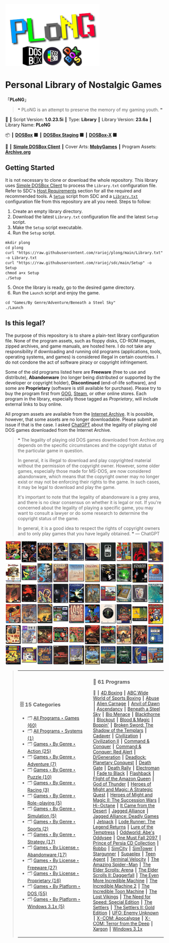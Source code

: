 ![](Thumbnail.png "application-thumbnail")

# Personal Library of Nostalgic Games

「**PLoNG**」

> ❝ PLoNG is an attempt to preserve the memory of my gaming youth. ❞
>

📌 ┃ Script Version: **1.0.23.5i** ┃ Type: **Library** ┃ Library Version: **23.6a** ┃ Library Name: **PLoNG** 

📦 ┃ **[DOSBox](https://www.dosbox.com/) 🟩** ┃ **[DOSBox Staging](https://dosbox-staging.github.io/) 🟩** ┃ **[DOSBox-X](https://dosbox-x.com/) 🟩** 

📎 ┃ **[Simple DOSBox Client](https://github.com/rarioj/sdc)** ┃ Cover Arts: **[MobyGames](https://www.mobygames.com/)** ┃ Program Assets: **[Archive.org](https://archive.org/)** 

## Getting Started
It is not necessary to clone or download the whole repository. This library uses [Simple DOSBox Client](https://github.com/rarioj/sdc) to process the `Library.txt` configuration file. Refer to SDC's [Host Requirements](https://github.com/rarioj/sdc#host-requirements) section for all the required and recommended tools. A [`Setup`](https://raw.githubusercontent.com/rarioj/sdc/main/Setup) script from SDC and a [`Library.txt`](https://raw.githubusercontent.com/rarioj/plong/main/Library.txt) configuration file from this repository are all you need. Steps to follow:

1. Create an empty library directory.
2. Download the latest `Library.txt` configuration file and the latest `Setup` script.
3. Make the `Setup` script executable.
4. Run the `Setup` script.

```shell
mkdir plong
cd plong
curl "https://raw.githubusercontent.com/rarioj/plong/main/Library.txt" -o Library.txt
curl "https://raw.githubusercontent.com/rarioj/sdc/main/Setup" -o Setup
chmod a+x Setup
./Setup
```

5. Once the library is ready, go to the desired game directory.
6. Run the `Launch` script and enjoy the game.

```shell
cd "Games/By Genre/Adventure/Beneath a Steel Sky"
./Launch
```

## Is this legal?
The purpose of this repository is to share a plain-text library configuration file. None of the program assets, such as floppy disks, CD-ROM images, zipped archives, and game manuals, are hosted here. I do not take any responsibility if downloading and running old programs (applications, tools, operating systems, and games) is considered illegal in certain countries. I do not condone the act of software piracy or copyright infringement.

Some of the old programs listed here are **Freeware** (free to use and distribute), **Abandonware** (no longer being distributed or supported by the developer or copyright holder), **Discontinued** (end-of-life software), and some are **Proprietary** (software is still available for purchase). Please try to buy the program first from [GOG](https://www.gog.com/), [Steam](https://store.steampowered.com/), or other online stores. Each program in the library, especially those tagged as *Proprietary*, will include external links to buy online.

All program assets are available from the [Internet Archive](https://archive.org/). It is possible, however, that some assets are no longer downloadable. Please submit an issue if that is the case. I asked [ChatGPT](https://chat.openai.com/) about the legality of playing old DOS games downloaded from the Internet Archive.

> ❝ The legality of playing old DOS games downloaded from Archive.org depends on the specific circumstances and the copyright status of the particular game in question.
>
> In general, it is illegal to download and play copyrighted material without the permission of the copyright owner. However, some older games, especially those made for MS-DOS, are now considered abandonware, which means that the copyright owner may no longer exist or may not be enforcing their rights to the game. In such cases, it may be legal to download and play the game.
>
> It's important to note that the legality of abandonware is a grey area, and there is no clear consensus on whether it is legal or not. If you're concerned about the legality of playing a specific game, you may want to consult a lawyer or do some research to determine the copyright status of the game.
>
> In general, it is a good idea to respect the rights of copyright owners and to only play games that you have legally obtained. ❞ — ChatGPT

![](Montage.png "Personal Library of Nostalgic Games")

> <table><tr><td width="50%">
>
> ### 🗄️ 15 Categories
> - 🗂️ [All Programs ‣ Games (60)](./All%20Programs/Games/README.md)
> - 🗂️ [All Programs ‣ Systems (1)](./All%20Programs/Systems/README.md)
> - 🗂️ [Games ‣ By Genre ‣ Action (25)](./Games/By%20Genre/Action/README.md)
> - 🗂️ [Games ‣ By Genre ‣ Adventure (7)](./Games/By%20Genre/Adventure/README.md)
> - 🗂️ [Games ‣ By Genre ‣ Puzzle (10)](./Games/By%20Genre/Puzzle/README.md)
> - 🗂️ [Games ‣ By Genre ‣ Racing (3)](./Games/By%20Genre/Racing/README.md)
> - 🗂️ [Games ‣ By Genre ‣ Role-playing (5)](./Games/By%20Genre/Role-playing/README.md)
> - 🗂️ [Games ‣ By Genre ‣ Simulation (5)](./Games/By%20Genre/Simulation/README.md)
> - 🗂️ [Games ‣ By Genre ‣ Sports (2)](./Games/By%20Genre/Sports/README.md)
> - 🗂️ [Games ‣ By Genre ‣ Strategy (17)](./Games/By%20Genre/Strategy/README.md)
> - 🗂️ [Games ‣ By License ‣ Abandonware (17)](./Games/By%20License/Abandonware/README.md)
> - 🗂️ [Games ‣ By License ‣ Freeware (27)](./Games/By%20License/Freeware/README.md)
> - 🗂️ [Games ‣ By License ‣ Proprietary (16)](./Games/By%20License/Proprietary/README.md)
> - 🗂️ [Games ‣ By Platform ‣ DOS (55)](./Games/By%20Platform/DOS/README.md)
> - 🗂️ [Games ‣ By Platform ‣ Windows 3.1x (5)](./Games/By%20Platform/Windows%203.1x/README.md)
>
> </td><td width="50%">
>
> ### 📓 61 Programs
> 🔎 ┃ [4D Boxing](./All%20Programs/Games/4D%20Boxing/README.md) ┃ [ABC Wide World of Sports Boxing](./All%20Programs/Games/ABC%20Wide%20World%20of%20Sports%20Boxing/README.md) ┃ [Abuse](./All%20Programs/Games/Abuse/README.md) ┃ [Alien Carnage](./All%20Programs/Games/Alien%20Carnage/README.md) ┃ [Anvil of Dawn](./All%20Programs/Games/Anvil%20of%20Dawn/README.md) ┃ [Ascendancy](./All%20Programs/Games/Ascendancy/README.md) ┃ [Beneath a Steel Sky](./All%20Programs/Games/Beneath%20a%20Steel%20Sky/README.md) ┃ [Bio Menace](./All%20Programs/Games/Bio%20Menace/README.md) ┃ [Blackthorne](./All%20Programs/Games/Blackthorne/README.md) ┃ [Blockout](./All%20Programs/Games/Blockout/README.md) ┃ [Blood & Magic](./All%20Programs/Games/Blood%20%26%20Magic/README.md) ┃ [Boppin'](./All%20Programs/Games/Boppin%27/README.md) ┃ [Broken Sword: The Shadow of the Templars](./All%20Programs/Games/Broken%20Sword%20-%20The%20Shadow%20of%20the%20Templars/README.md) ┃ [Cadaver](./All%20Programs/Games/Cadaver/README.md) ┃ [Civilization](./All%20Programs/Games/Civilization/README.md) ┃ [Civilization II](./All%20Programs/Games/Civilization%20II/README.md) ┃ [Command & Conquer](./All%20Programs/Games/Command%20%26%20Conquer/README.md) ┃ [Command & Conquer: Red Alert](./All%20Programs/Games/Command%20%26%20Conquer%20-%20Red%20Alert/README.md) ┃ [D/Generation](./All%20Programs/Games/D-Generation/README.md) ┃ [Deadlock: Planetary Conquest](./All%20Programs/Games/Deadlock%20-%20Planetary%20Conquest/README.md) ┃ [Death Gate](./All%20Programs/Games/Death%20Gate/README.md) ┃ [Death Rally](./All%20Programs/Games/Death%20Rally/README.md) ┃ [Electroman](./All%20Programs/Games/Electroman/README.md) ┃ [Fade to Black](./All%20Programs/Games/Fade%20to%20Black/README.md) ┃ [Flashback](./All%20Programs/Games/Flashback/README.md) ┃ [Flight of the Amazon Queen](./All%20Programs/Games/Flight%20of%20the%20Amazon%20Queen/README.md) ┃ [God of Thunder](./All%20Programs/Games/God%20of%20Thunder/README.md) ┃ [Heroes of Might and Magic: A Strategic Quest](./All%20Programs/Games/Heroes%20of%20Might%20and%20Magic%20-%20A%20Strategic%20Quest/README.md) ┃ [Heroes of Might and Magic II: The Succession Wars](./All%20Programs/Games/Heroes%20of%20Might%20and%20Magic%20II%20-%20The%20Succession%20Wars/README.md) ┃ [Hi-Octane](./All%20Programs/Games/Hi-Octane/README.md) ┃ [It Came from the Desert](./All%20Programs/Games/It%20Came%20from%20the%20Desert/README.md) ┃ [Jagged Alliance](./All%20Programs/Games/Jagged%20Alliance/README.md) ┃ [Jagged Alliance: Deadly Games](./All%20Programs/Games/Jagged%20Alliance%20-%20Deadly%20Games/README.md) ┃ [Jetpack](./All%20Programs/Games/Jetpack/README.md) ┃ [Lode Runner: The Legend Returns](./All%20Programs/Games/Lode%20Runner%20-%20The%20Legend%20Returns/README.md) ┃ [Lure of the Temptress](./All%20Programs/Games/Lure%20of%20the%20Temptress/README.md) ┃ [Oddworld: Abe's Oddysee](./All%20Programs/Games/Oddworld%20-%20Abe%27s%20Oddysee/README.md) ┃ [One Must Fall 2097](./All%20Programs/Games/One%20Must%20Fall%202097/README.md) ┃ [Prince of Persia CD Collection](./All%20Programs/Games/Prince%20of%20Persia%20Collection/README.md) ┃ [Robbo](./All%20Programs/Games/Robbo/README.md) ┃ [SimCity](./All%20Programs/Games/SimCity/README.md) ┃ [SimTower](./All%20Programs/Games/SimTower/README.md) ┃ [Stargunner](./All%20Programs/Games/Stargunner/README.md) ┃ [Supaplex](./All%20Programs/Games/Supaplex/README.md) ┃ [Teen Agent](./All%20Programs/Games/Teen%20Agent/README.md) ┃ [Terminal Velocity](./All%20Programs/Games/Terminal%20Velocity/README.md) ┃ [The Amazing Spider-Man](./All%20Programs/Games/The%20Amazing%20Spider-Man/README.md) ┃ [The Elder Scrolls: Arena](./All%20Programs/Games/The%20Elder%20Scrolls%20-%20Arena/README.md) ┃ [The Elder Scrolls II: Daggerfall](./All%20Programs/Games/The%20Elder%20Scrolls%202%20-%20Daggerfall/README.md) ┃ [The Even More Incredible Machine](./All%20Programs/Games/The%20Even%20More%20Incredible%20Machine/README.md) ┃ [The Incredible Machine 2](./All%20Programs/Games/The%20Incredible%20Machine%202/README.md) ┃ [The Incredible Toon Machine](./All%20Programs/Games/The%20Incredible%20Toon%20Machine/README.md) ┃ [The Lost Vikings](./All%20Programs/Games/The%20Lost%20Vikings/README.md) ┃ [The Need for Speed: Special Edition](./All%20Programs/Games/The%20Need%20for%20Speed/README.md) ┃ [The Settlers](./All%20Programs/Games/The%20Settlers/README.md) ┃ [The Settlers II: Gold Edition](./All%20Programs/Games/The%20Settlers%20II%20-%20Gold%20Edition/README.md) ┃ [UFO: Enemy Unknown](./All%20Programs/Games/UFO%20-%20Enemy%20Unknown/README.md) ┃ [X-COM: Apocalypse](./All%20Programs/Games/X-COM%20-%20Apocalypse/README.md) ┃ [X-COM: Terror from the Deep](./All%20Programs/Games/X-COM%20-%20Terror%20from%20the%20Deep/README.md) ┃ [Xargon](./All%20Programs/Games/Xargon/README.md) ┃ [Windows 3.1x](./All%20Programs/Systems/Windows%203.1x/README.md) 
> </td></tr></table>

&nbsp;

